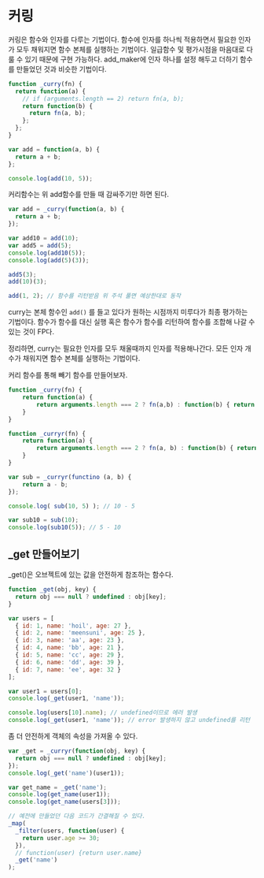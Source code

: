 # 커링

커링은 함수와 인자를 다루는 기법이다. 함수에 인자를 하나씩 적용하면서 필요한 인자가 모두 채워지면 함수 본체를 실행하는 기법이다. 일급함수 및 평가시점을 마음대로 다룰 수 있기 때문에 구현 가능하다. add_maker에 인자 하나를 설정 해두고 더하기 함수를 만들었던 것과 비슷한 기법이다.

```javascript
function _curry(fn) {
  return function(a) {
    // if (arguments.length == 2) return fn(a, b);
    return function(b) {
      return fn(a, b);
    };
  };
}

var add = function(a, b) {
  return a + b;
};

console.log(add(10, 5));
```

커리함수는 위 add함수를 만들 때 감싸주기만 하면 된다.

```javascript
var add = _curry(function(a, b) {
  return a + b;
});

var add10 = add(10);
var add5 = add(5);
console.log(add10(5));
console.log(add(5)(3));

add5(3);
add(10)(3);

add(1, 2); // 함수를 리턴받음 위 주석 풀면 예상한대로 동작
```

curry는 본체 함수인 `add()` 를 들고 있다가 원하는 시점까지 미루다가 최종 평가하는 기법이다. 함수가 함수를 대신 실행 혹은 함수가 함수를 리턴하여 함수를 조합해 나갈 수 있는 것이 FP다.

정리하면, curry는 필요한 인자를 모두 채울때까지 인자를 적용해나간다. 모든 인자 개수가 채워지면 함수 본체를 실행하는 기법이다.

커리 함수를 통해 빼기 함수를 만들어보자.

```javascript
function _curry(fn) {
    return function(a) {
        return arguments.length === 2 ? fn(a,b) : function(b) { return fn(a, b) };
    }
}

function _curryr(fn) {
    return function(a) {
        return arguments.length === 2 ? fn(a, b) : function(b) { return fn(b, a) };
    }
}

var sub = _curryr(functino (a, b) {
    return a - b;
});

console.log( sub(10, 5) ); // 10 - 5

var sub10 = sub(10);
console.log(sub10(5)); // 5 - 10
```

## \_get 만들어보기

\_get()은 오브젝트에 있는 값을 안전하게 참조하는 함수다.

```javascript
function _get(obj, key) {
  return obj === null ? undefined : obj[key];
}

var users = [
  { id: 1, name: 'hoil', age: 27 },
  { id: 2, name: 'meensuni', age: 25 },
  { id: 3, name: 'aa', age: 23 },
  { id: 4, name: 'bb', age: 21 },
  { id: 5, name: 'cc', age: 29 },
  { id: 6, name: 'dd', age: 39 },
  { id: 7, name: 'ee', age: 32 }
];

var user1 = users[0];
console.log(_get(user1, 'name'));

console.log(users[10].name); // undefined이므로 에러 발생
console.log(_get(user1, 'name')); // error 발생하지 않고 undefined를 리턴
```

좀 더 안전하게 객체의 속성을 가져올 수 있다.

```javascript
var _get = _curryr(function(obj, key) {
  return obj === null ? undefined : obj[key];
});
console.log(_get('name')(user1));

var get_name = _get('name');
console.log(get_name(user1));
console.log(get_name(users[3]));

// 예전에 만들었던 다음 코드가 간결해질 수 있다.
_map(
  _filter(users, function(user) {
    return user.age >= 30;
  }),
  // function(user) {return user.name}
  _get('name')
);
```
